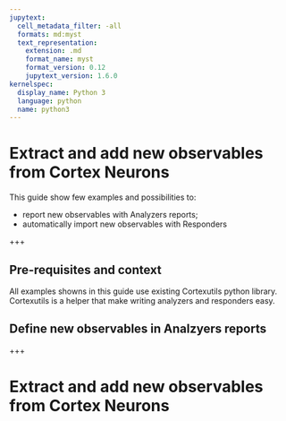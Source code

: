 ```yaml
---
jupytext:
  cell_metadata_filter: -all
  formats: md:myst
  text_representation:
    extension: .md
    format_name: myst
    format_version: 0.12
    jupytext_version: 1.6.0
kernelspec:
  display_name: Python 3
  language: python
  name: python3
---
```


# Extract and add new observables from Cortex Neurons

This guide show few examples and possibilities to:

- report new observables with Analyzers reports;
- automatically import new observables with Responders

+++

## Pre-requisites and context

All examples showns in this guide use existing Cortexutils python library. Cortexutils is a helper that make writing analyzers and responders easy. 

## Define new observables in Analzyers reports


+++ 

# Extract and add new observables from Cortex Neurons
